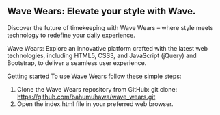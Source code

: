 ## Wave Wears: Elevate your style with Wave.

Discover the future of timekeeping with Wave Wears – where style meets technology to redefine your daily experience. 

Wave Wears: Explore an innovative platform crafted with the latest web technologies, including HTML5, CSS3, and JavaScript (jQuery) and Bootstrap, to deliver a seamless user experience.

Getting started To use Wave Wears follow these simple steps:

1. Clone the Wave Wears repository from GitHub: git clone: https://github.com/bahumuhawa/wave_wears.git
2. Open the index.html file in your preferred web browser.
